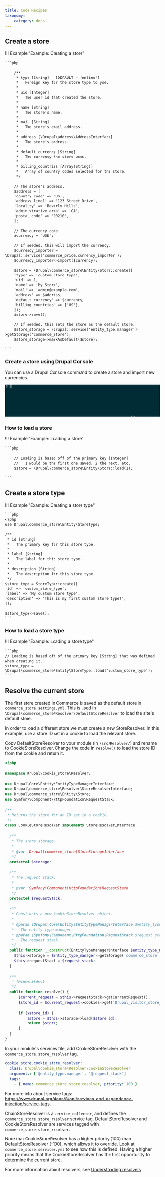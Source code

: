 ```yaml
---
title: Code Recipes
taxonomy:
    category: docs
---
```


## Create a store

!!! Example "Example: Creating a store"

    ```php

        /**
         * type [String] - [DEFAULT = 'online']
         *   Foreign key for the store type to yse.
         *
         * uid [Integer]
         *   The user id that created the store.
         *
         * name [String]
         *   The store's name.
         *
         * mail [String]
         *   The store's email address.
         *
         * address [\Drupal\address\AddressInterface]
         *   The store's address.
         *
         * default_currency [String]
         *   The currency the store uses.
         *
         * billing_countries [Array(String)]
         *   Array of country codes selected for the store.
         */

        // The store's address.
        $address = [
        'country_code' => 'US',
        'address_line1' => '123 Street Drive',
        'locality' => 'Beverly Hills',
        'administrative_area' => 'CA',
        'postal_code' => '90210',
        ];

        // The currency code.
        $currency = 'USD';

        // If needed, this will import the currency.
        $currency_importer = \Drupal::service('commerce_price.currency_importer');
        $currency_importer->import($currency);

        $store = \Drupal\commerce_store\Entity\Store::create([
        'type' => 'custom_store_type',
        'uid' => 1,
        'name' => 'My Store',
        'mail' => 'admin@example.com',
        'address' => $address,
        'default_currency' => $currency,
        'billing_countries' => ['US'],
        ]);
        $store->save();

        // If needed, this sets the store as the default store.
        $store_storage = \Drupal::service('entity_type.manager')->getStorage('commerce_store');
        $store_storage->markAsDefault($store);
    
    ```

### Create a store using Drupal Console

You can use a Drupal Console command to create a store and import new currencies.

![Workflow](../images/drupal-commerce-create-store.gif)

### How to load a store

!!! Example "Example: Loading a store"

    ```php

        // Loading is based off of the primary key [Integer]
        //   1 would be the first one saved, 2 the next, etc.
        $store = \Drupal\commerce_store\Entity\Store::load(1);

    ```

## Create a store type

!!! Example "Example: Creating a store type"

    ```php
    <?php
    use Drupal\commerce_store\Entity\StoreType;

    /**
     * id [String]
     *   The primary key for this store type.
     *
     * label [String]
     *   The label for this store type.
     *
     * description [String]
     *   The description for this store type.
     */
    $store_type = StoreType::create([
    'id' => 'custom_store_type',
    'label' => 'My custom store type',
    'description' => 'This is my first custom store type!',
    ]);

    $store_type->save();
    ```

### How to load a store type

!!! Example "Example: Loading a store type"

    ```php
    // Loading is based off of the primary key [String] that was defined when creating it.
    $store_type = \Drupal\commerce_store\Entity\StoreType::load('custom_store_type');
    ```

## Resolve the current store

The first store created in Commerce is saved as the default store in `commerce_store.settings.yml`. This is used in `\Drupal\commerce_store\Resolver\DefaultStoreResolver` to load the site's default store.

In order to load a different store we must create a new StoreResolver. In this example, use a store ID set in a cookie to load the relevant store.

Copy DefaultStoreResolver to your module (in `/src/Resolver/`) and rename to CookieStoreResolver.
Change the code in `resolve()` to load the store ID from the cookie and return it.

```php
<?php

namespace Drupal\cookie_store\Resolver;

use Drupal\Core\Entity\EntityTypeManagerInterface;
use Drupal\commerce_store\Resolver\StoreResolverInterface;
use Drupal\commerce_store\Entity\Store;
use Symfony\Component\HttpFoundation\RequestStack;

/**
 * Returns the store for an ID set in a cookie.
 */
class CookieStoreResolver implements StoreResolverInterface {

  /**
   * The store storage.
   *
   * @var \Drupal\commerce_store\StoreStorageInterface
   */
  protected $storage;

  /**
   * The request stack.
   *
   * @var \Symfony\Component\HttpFoundation\RequestStack
   */
  protected $requestStack;

  /**
   * Constructs a new CookieStoreResolver object.
   *
   * @param \Drupal\Core\Entity\EntityTypeManagerInterface $entity_type_manager
   *   The entity type manager.
   * @param \Symfony\Component\HttpFoundation\RequestStack $request_stack
   *   The request stack.
   */
  public function __construct(EntityTypeManagerInterface $entity_type_manager, RequestStack $request_stack) {
    $this->storage = $entity_type_manager->getStorage('commerce_store');
    $this->requestStack = $request_stack;
  }

  /**
   * {@inheritdoc}
   */
  public function resolve() {
      $current_request = $this->requestStack->getCurrentRequest();
      $store_id = $current_request->cookies->get('Drupal_visitor_store_id');

      if ($store_id) {
          $store = $this->storage->load($store_id);
          return $store;
      }
  }
}
```

In your module's services file, add CookieStoreResolver with the `commerce_store.store_resolver` tag.

```YAML
cookie_store.cookie_store_resolver:
  class: Drupal\cookie_store\Resolver\CookieStoreResolver
  arguments: ['@entity_type.manager', '@request_stack']
  tags:
    - { name: commerce_store.store_resolver, priority: 100 }
```

For more info about service tags: https://www.drupal.org/docs/8/api/services-and-dependency-injection/service-tags.

ChainStoreResolver is a `service_collector`, and defines the `commerce_store.store_resolver` service tag. DefaultStoreResolver and CookieStoreResolver are services tagged with `commerce_store.store_resolver`. 

Note that CookieStoreResolver has a higher priority (100) than DefaultStoreResolver (-100), which allows it to override. Look at `commerce_store.services.yml` to see how this is defined. Having a higher priority means that the CookieStoreResolver has the first opportunity to determine the current store.

For more information about resolvers, see [Understanding resolvers](../../03.core/03.understanding-resolvers)
